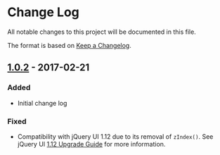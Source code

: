 # Change Log
All notable changes to this project will be documented in this file.

The format is based on [Keep a Changelog](http://keepachangelog.com/).

## [1.0.2] - 2017-02-21

### Added
- Initial change log

### Fixed
- Compatibility with jQuery UI 1.12 due to its removal of `zIndex()`. See
  jQuery UI [1.12 Upgrade Guide](https://jqueryui.com/upgrade-guide/1.12/#removed-zindex)
  for more information.

[1.0.2]: https://github.com/olivierlacan/keep-a-changelog/compare/v1.0.1...v1.0.2
